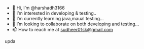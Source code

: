 - 👋 Hi, I’m @harshadh3166
- 👀 I’m interested in developing & testing.. 
- 🌱 I’m currently learning java,maual testing...
- 💞️ I’m looking to collaborate on both developing and testing... 
- 📫 How to reach me at  sudheer01sk@gmail.com

<!---
harshadh3166/harshadh3166 is a ✨ special ✨ repository because its `README.md` (this file) appears on your GitHub profile.
You can click the Preview link to take a look at your changes.
--->
upda
